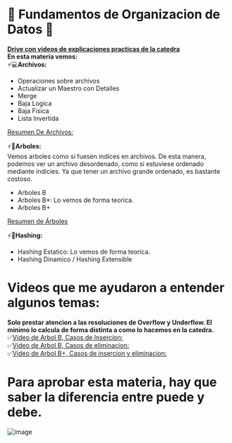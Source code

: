   

# 🌟 Fundamentos de Organizacion de Datos 🌟

**[Drive con videos de explicaciones practicas de la catedra](https://drive.google.com/drive/folders/1-148UkGPg3zj1VS5GeqgM4ff_HSAslrM)**  
**En esta materia vemos:**  
⚡💻**Archivos:** 
  - Operaciones sobre archivos
  - Actualizar un Maestro con Detalles
  - Merge
  - Baja Logica
  - Baja Fisica
  - Lista Invertida

  [Resumen De Archivos:](https://github.com/Giancardonee/FOD/tree/main/Resumen%20de%20Temas/Repaso%20Archivos)
    
⚡📝**Arboles:**  
Vemos arboles como si fuesen indices en archivos. De esta manera, podemos ver un archivo desordenado, como si estuviese ordenado mediante indicies. Ya que tener un archivo grande ordenado, es bastante costoso.
  - Arboles B
  - Arboles B*: Lo vemos de forma teorica.
  - Arboles B+

[Resumen de Árboles](https://github.com/Giancardonee/FOD/blob/main/Resumen%20de%20Temas/Repaso%20Arboles/readme.md)
  
⚡📝**Hashing:**
  - Hashing Estatico: Lo vemos de forma teorica.
  - Hashing Dinamico / Hashing Extensible

  

# Videos que me ayudaron a entender algunos temas: 

**Solo prestar atencion a las resoluciones de Overflow y Underflow. El minimo lo calcula de forma distinta a como lo hacemos en la catedra.**  
✅[Video de Arbol B, Casos de Insercion: ](https://www.youtube.com/watch?v=kAzYAy6AJbg)  
✅[Video de Arbol B, Casos de eliminacion:](https://www.youtube.com/watch?v=e8yDQevWH9s&t=2s)  
✅[Video de Arbol B+, Casos de insercion y eliminacion:](https://www.youtube.com/watch?v=eXr9dQ_ng60&t=1012s)  
   
  
# Para aprobar esta materia, hay que saber la diferencia entre puede y debe. 
![image](https://github.com/Giancardonee/FOD/assets/114377978/4c77d2e2-ee60-4ad1-9c38-6b0469a38780)  




